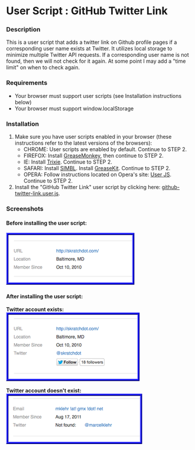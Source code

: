 User Script : GitHub Twitter Link
=================================

### Description ###

This is a user script that adds a twitter link on Github profile
pages if a corresponding user name exists at Twitter. It utilizes
local storage to minimize multiple Twitter API requests. If a corresponding
user name is not found, then we will not check for it again. At some point I
may add a "time limit" on when to check again.

### Requirements ###
- Your browser must support user scripts (see Installation instructions below)
- Your browser must support window.localStorage

### Installation ###

1. Make sure you have user scripts enabled in your browser (these instructions refer to the latest versions of the browsers):  
    * CHROME: User scripts are enabled by default. Continue to STEP 2.
    * FIREFOX: Install [GreaseMonkey](https://addons.mozilla.org/en-US/firefox/addon/greasemonkey/), then continue to STEP 2.
    * IE: Install [Trixie](http://www.bhelpuri.net/Trixie/). Continue to STEP 2.
    * SAFARI: Install [SIMBL](http://www.culater.net/software/SIMBL/SIMBL.php). Install [GreaseKit](http://8-p.info/greasekit/). Continue to STEP 2.
    * OPERA: Follow instructions located on Opera's site: [User JS](http://www.opera.com/docs/userjs/). Continue to STEP 2.
2. Install the "GitHub Twitter Link" user script by clicking here: [github-twitter-link.user.js](https://github.com/skratchdot/github-twitter-link.user.js/raw/master/github-twitter-link.user.js).  

### Screenshots ###

#### Before installing the user script: ####

![Before Installation](https://github.com/skratchdot/github-twitter-link.user.js/raw/master/images/before.png)  

#### After installing the user script: ####

**Twitter account exists:**  
![After Installation - Account exists](https://github.com/skratchdot/github-twitter-link.user.js/raw/master/images/after1.png)  

**Twitter account doesn't exist:**  
![After Installation - Account doesn't exist](https://github.com/skratchdot/github-twitter-link.user.js/raw/master/images/after2.png)  
  
